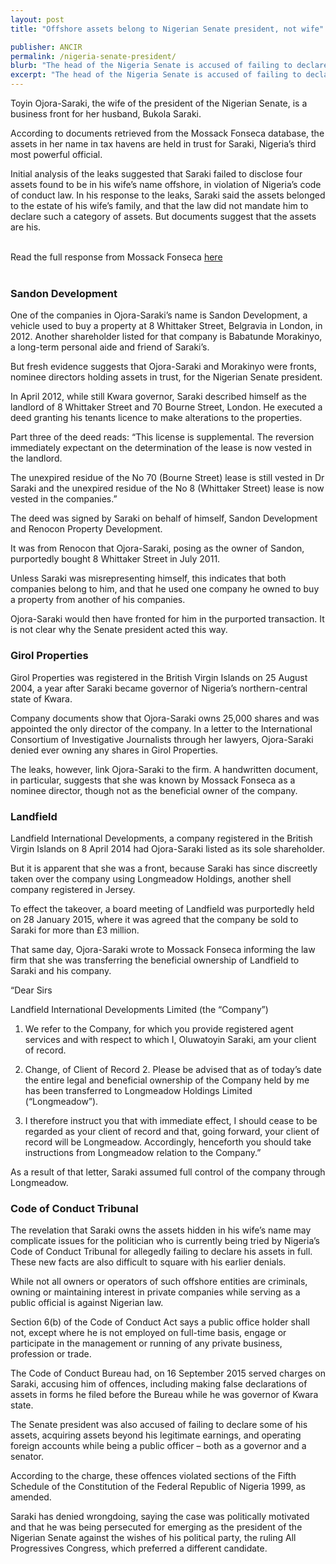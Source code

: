 ```yaml
---
layout: post
title: "Offshore assets belong to Nigerian Senate president, not wife"

publisher: ANCIR
permalink: /nigeria-senate-president/
blurb: "The head of the Nigeria Senate is accused of failing to declare his property and operating foreign accounts while in public office, write Emmanuel Mayah and Joshua Olufemi."
excerpt: "The head of the Nigeria Senate is accused of failing to declare his property and operating foreign accounts while in public office, write Emmanuel Mayah and Joshua Olufemi."
---
```


Toyin Ojora-Saraki, the wife of the president of the Nigerian Senate, is a business front for her husband, Bukola Saraki.

According to documents retrieved from the Mossack Fonseca database, the assets in her name in tax havens are held in trust for Saraki, Nigeria’s third most powerful official.

Initial analysis of the leaks suggested that Saraki failed to disclose four assets found to be in his wife’s name offshore, in violation of Nigeria’s code of conduct law.
In his response to the leaks, Saraki said the assets belonged to the estate of his wife’s family, and that the law did not mandate him to declare such a category of assets.
But documents suggest that the assets are his.


<br/>
<div class="panel panel-default">
  <div class="panel-heading">
  Read the full response from Mossack Fonseca <a href="https://sourceafrica.net/documents/24692-ANCIR-L-PanamaPapers-L-Mossack-Fonseca-Responds.html" target="_blank">here</a>
  </div>
</div>
<br/>

### Sandon Development

One of the companies in Ojora-Saraki’s name is Sandon Development, a vehicle used to buy a property at 8 Whittaker Street, Belgravia in London, in 2012. Another shareholder listed for that company is Babatunde Morakinyo, a long-term personal aide and friend of Saraki’s.

But fresh evidence suggests that Ojora-Saraki and Morakinyo were fronts, nominee directors holding assets in trust, for the Nigerian Senate president.

In April 2012, while still Kwara governor, Saraki described himself as the landlord of 8 Whittaker Street and 70 Bourne Street, London. He executed a deed granting his tenants licence to make alterations to the properties.

Part three of the deed reads: “This license is supplemental. The reversion immediately expectant on the determination of the lease is now vested in the landlord.

The unexpired residue of the No 70 (Bourne Street) lease is still vested in Dr Saraki and the unexpired residue of the No 8 (Whittaker Street) lease is now vested in the companies.”

The deed was signed by Saraki on behalf of himself, Sandon Development and Renocon Property Development.

It was from Renocon that Ojora-Saraki, posing as the owner of Sandon, purportedly bought 8 Whittaker Street in July 2011.

Unless Saraki was misrepresenting himself, this indicates that both companies belong to him, and that he used one company he owned to buy a property from another of his companies.

Ojora-Saraki would then have fronted for him in the purported transaction. It is not clear why the Senate president acted this way.

### Girol Properties

Girol Properties was registered in the British Virgin Islands on 25 August 2004, a year after Saraki became governor of Nigeria’s northern-central state of Kwara.

Company documents show that Ojora-Saraki owns 25,000 shares and was appointed the only director of the company. In a letter to the International Consortium of Investigative Journalists through her lawyers, Ojora-Saraki denied ever owning any shares in Girol Properties.

The leaks, however, link Ojora-Saraki to the firm. A handwritten document, in particular, suggests that she was known by Mossack Fonseca as a nominee director, though not as the beneficial owner of the company.

### Landfield

Landfield International Developments, a company registered in the British Virgin Islands on 8 April 2014 had Ojora-Saraki listed as its sole shareholder.

But it is apparent that she was a front, because Saraki has since discreetly taken over the company using Longmeadow Holdings, another shell company registered in Jersey.

To effect the takeover, a board meeting of Landfield was purportedly held on 28 January 2015, where it was agreed that the company be sold to Saraki for more than £3 million.

That same day, Ojora-Saraki wrote to Mossack Fonseca informing the law firm that she was transferring the beneficial ownership of Landfield to Saraki and his company.

“Dear Sirs

Landfield International Developments Limited (the “Company”)

1. We refer to the Company, for which you provide registered agent services and with respect to which I, Oluwatoyin Saraki, am your client of record.

2. Change, of Client of Record 2. Please be advised that as of today’s date the entire legal and beneficial ownership of the Company held by me has been transferred to Longmeadow Holdings Limited (“Longmeadow”).

3. I therefore instruct you that with immediate effect, I should cease to be regarded as your client of record and that, going forward, your client of record will be Longmeadow. Accordingly, henceforth you should take instructions from Longmeadow relation to the Company.”

As a result of that letter, Saraki assumed full control of the company through Longmeadow.


### Code of Conduct Tribunal 

The revelation that Saraki owns the assets hidden in his wife’s name may complicate issues for the politician who is currently being tried by Nigeria’s Code of Conduct Tribunal for allegedly failing to declare his assets in full. These new facts are also difficult to square with his earlier denials.

While not all owners or operators of such offshore entities are criminals, owning or maintaining interest in private companies while serving as a public official is against Nigerian law.

Section 6(b) of the Code of Conduct Act says a public office holder shall not, except where he is not employed on full-time basis, engage or participate in the management or running of any private business, profession or trade.

The Code of Conduct Bureau had, on 16 September 2015 served charges on Saraki, accusing him of offences, including making false declarations of assets in forms he filed before the Bureau while he was governor of Kwara state.

The Senate president was also accused of failing to declare some of his assets, acquiring assets beyond his legitimate earnings, and operating foreign accounts while being a public officer – both as a governor and a senator.

According to the charge, these offences violated sections of the Fifth Schedule of the Constitution of the Federal Republic of Nigeria 1999, as amended.

Saraki has denied wrongdoing, saying the case was politically motivated and that he was being persecuted for emerging as the president of the Nigerian Senate against the wishes of his political party, the ruling All Progressives Congress, which preferred a different candidate.

